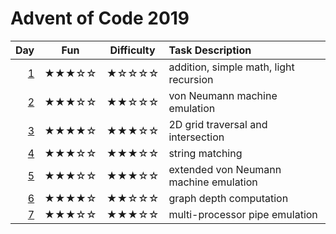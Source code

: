 # Advent of Code 2019

| Day      | Fun   | Difficulty | Task Description |
| -------: | :---: | :--------: | :---------- |
|  [1](01) | ★★★☆☆ | ★☆☆☆☆      | addition, simple math, light recursion
|  [2](02) | ★★★☆☆ | ★★☆☆☆      | von Neumann machine emulation
|  [3](03) | ★★★★☆ | ★★★☆☆      | 2D grid traversal and intersection
|  [4](04) | ★★★☆☆ | ★★★☆☆      | string matching
|  [5](05) | ★★★☆☆ | ★★★☆☆      | extended von Neumann machine emulation
|  [6](06) | ★★★★☆ | ★★☆☆☆      | graph depth computation
|  [7](07) | ★★★☆☆ | ★★★☆☆      | multi-processor pipe emulation
